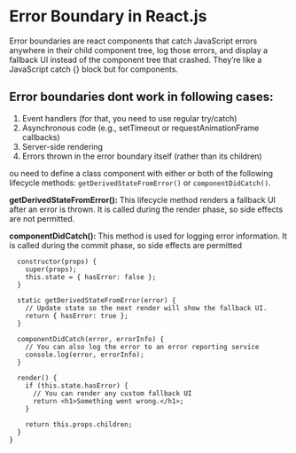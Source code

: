 # Error Boundary in React.js

Error boundaries are react components that catch JavaScript errors anywhere in their child component tree, log those errors, and display a fallback UI instead of the component tree that crashed. They’re like a JavaScript catch {} block but for components.

## Error boundaries dont work in following cases:

1. Event handlers (for that, you need to use regular try/catch)
2. Asynchronous code (e.g., setTimeout or requestAnimationFrame callbacks)
3. Server-side rendering
4. Errors thrown in the error boundary itself (rather than its children)

ou need to define a class component with either or both of the following lifecycle methods: `getDerivedStateFromError()` or `componentDidCatch()`.

**getDerivedStateFromError():** This lifecycle method renders a fallback UI after an error is thrown. It is called during the render phase, so side effects are not permitted.

**componentDidCatch():** This method is used for logging error information. It is called during the commit phase, so side effects are permitted

```class ErrorBoundary extends React.Component {
  constructor(props) {
    super(props);
    this.state = { hasError: false };
  }

  static getDerivedStateFromError(error) {
    // Update state so the next render will show the fallback UI.
    return { hasError: true };
  }

  componentDidCatch(error, errorInfo) {
    // You can also log the error to an error reporting service
    console.log(error, errorInfo);
  }

  render() {
    if (this.state.hasError) {
      // You can render any custom fallback UI
      return <h1>Something went wrong.</h1>;
    }

    return this.props.children;
  }
}
```
